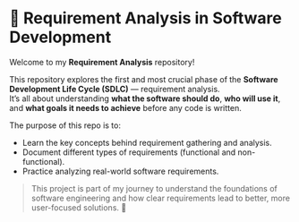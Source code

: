 # 🧩 Requirement Analysis in Software Development

Welcome to my **Requirement Analysis** repository!

This repository explores the first and most crucial phase of the **Software Development Life Cycle (SDLC)** — requirement analysis.  
It’s all about understanding **what the software should do**, **who will use it**, and **what goals it needs to achieve** before any code is written.  

The purpose of this repo is to:
- Learn the key concepts behind requirement gathering and analysis.  
- Document different types of requirements (functional and non-functional).  
- Practice analyzing real-world software requirements.  

> This project is part of my journey to understand the foundations of software engineering and how clear requirements lead to better, more user-focused solutions. 🚀
